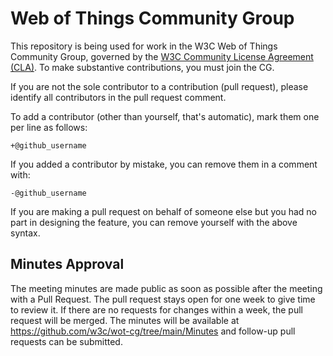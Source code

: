 # Web of Things Community Group

This repository is being used for work in the W3C Web of Things Community Group, governed by the [W3C Community License
Agreement (CLA)](http://www.w3.org/community/about/agreements/cla/). To make substantive contributions,
you must join the CG.

If you are not the sole contributor to a contribution (pull request), please identify all
contributors in the pull request comment.

To add a contributor (other than yourself, that's automatic), mark them one per line as follows:

```
+@github_username
```

If you added a contributor by mistake, you can remove them in a comment with:

```
-@github_username
```

If you are making a pull request on behalf of someone else but you had no part in designing the
feature, you can remove yourself with the above syntax.

## Minutes Approval

The meeting minutes are made public as soon as possible after the meeting with a Pull Request.
The pull request stays open for one week to give time to review it.
If there are no requests for changes within a week, the pull request will be merged.
The minutes will be available at <https://github.com/w3c/wot-cg/tree/main/Minutes> and follow-up pull requests can be submitted.
